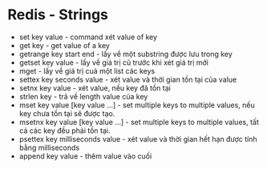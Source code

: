 # Redis - Strings
* set key value - command xét value of key
* get key - get value of a key
* getrange key start end - lấy về một substring được lưu trong  key
* getset key value - lấy về giá trị cũ trước khi xét giá trị mới
* mget - lấy về giá trị cuả một list các keys
* settex key seconds value - xét value và thời gian tồn tại của value
* setnx key value - xét value, nếu key đã tồn tại
* strlen key - trả về length value của key
* mset key value [key value ...] - set multiple keys to multiple values, nếu key chưa tồn tại sẽ được tạo.
* msetnx key value [key value ...] - set multiple keys to multiple values, tất cả các key đều phải tồn tại.
* psettex key milliseconds value -  xét value và thời gian hết hạn được tính bằng milliseconds
* append key value - thêm value vào cuối